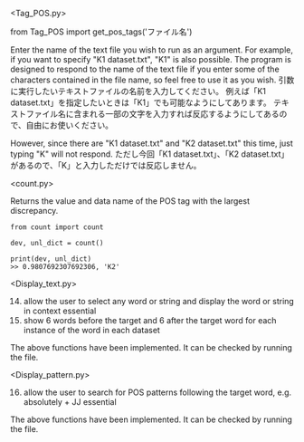 <Tag_POS.py>

from Tag_POS import get_pos_tags('ファイル名')

Enter the name of the text file you wish to run as an argument.
For example, if you want to specify "K1 dataset.txt", "K1" is also possible.
The program is designed to respond to the name of the text file if you enter some of the characters contained in the file name, so feel free to use it as you wish.
引数に実行したいテキストファイルの名前を入力してください。
例えば「K1 dataset.txt」を指定したいときは「K1」でも可能なようにしてあります。
テキストファイル名に含まれる一部の文字を入力すれば反応するようにしてあるので、自由にお使いください。

However, since there are "K1 dataset.txt" and "K2 dataset.txt" this time, just typing "K" will not respond.
ただし今回「K1 dataset.txt」、「K2 dataset.txt」があるので、「K」と入力しただけでは反応しません。

<count.py>

Returns the value and data name of the POS tag with the largest discrepancy.
```
from count import count

dev, unl_dict = count()
```
```
print(dev, unl_dict)
>> 0.9807692307692306, 'K2'
```
<Display_text.py>

14. allow the user to select any word or string and display the word or string in context essential
15. show 6 words before the target and 6 after the target word for each instance of the word in each dataset

The above functions have been implemented.
It can be checked by running the file.

<Display_pattern.py>

16. allow the user to search for POS patterns following the target word, e.g. absolutely + JJ essential

The above functions have been implemented.
It can be checked by running the file.
